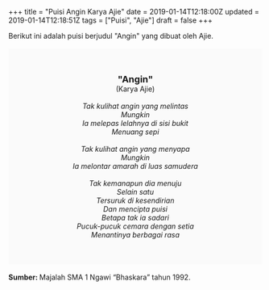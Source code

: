 +++
title = "Puisi Angin Karya Ajie"
date = 2019-01-14T12:18:00Z
updated = 2019-01-14T12:18:51Z
tags = ["Puisi", "Ajie"]
draft = false
+++

<div dir="ltr" style="text-align: left;" trbidi="on"><div dir="ltr" style="text-align: left;" trbidi="on"><div dir="ltr" style="text-align: left;" trbidi="on"><div dir="ltr" style="text-align: left;" trbidi="on"><div style="text-align: justify;">Berikut ini adalah puisi berjudul "Angin" yang dibuat oleh Ajie. </div><br /><div style="background: #FAFAFA; font-size: 14px; height: auto; margin: 0 auto; padding: 50px; text-align: center; width: auto;"><span style="font-size: 18px;"><b>"Angin"</b></span><br />(Karya Ajie)<br /><br /><i>Tak kulihat angin yang melintas<br />Mungkin<br />Ia melepas lelahnya di sisi bukit<br />Menuang sepi<br /><br />Tak kulihat angin yang menyapa<br />Mungkin<br />Ia melontar amarah di luas samudera<br /><br />Tak kemanapun dia menuju<br />Selain satu<br />Tersuruk di kesendirian<br />Dan mencipta puisi<br />Betapa tak ia sadari<br />Pucuk-pucuk cemara dengan setia<br />Menantinya berbagai rasa</i> </div></div></div></div><div style="text-align: justify;"><br /></div><div style="text-align: justify;"><b>Sumber: </b>Majalah SMA 1 Ngawi “Bhaskara” tahun 1992.</div></div>
